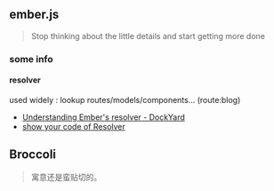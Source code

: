 ## ember.js


> Stop thinking about the little details and start getting more done





### some info

#### resolver

used widely : lookup routes/models/components... (route:blog)





- [Understanding Ember's resolver - DockYard](https://github.com/ember-cli/ember-resolver/blob/greenkeeper-ember-cli-2.8.0/addon/resolver.js)
- [show your code of Resolver](https://github.com/ember-cli/ember-resolver/blob/v4.5.6/addon/resolver.js)




## Broccoli

> 寓意还是蛮贴切的。

